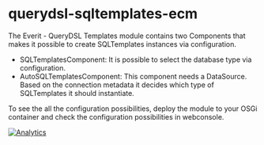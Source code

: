 # querydsl-sqltemplates-ecm

The Everit - QueryDSL Templates module contains two Components that makes
it possible to create SQLTemplates instances via configuration.

 - SQLTemplatesComponent: It is possible to select the database type via
   configuration.
 - AutoSQLTemplatesComponent: This component needs a DataSource. Based on
   the connection metadata it decides which type of SQLTemplates it should
   instantiate.

To see the all the configuration possibilities, deploy the module to your
OSGi container and check the configuration possibilities in webconsole.

[![Analytics](https://ga-beacon.appspot.com/UA-15041869-4/everit-org/osgi-querydsl-templates)](https://github.com/igrigorik/ga-beacon)